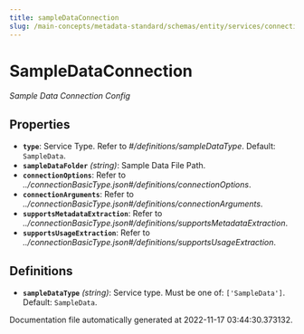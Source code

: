 ```yaml
---
title: sampleDataConnection
slug: /main-concepts/metadata-standard/schemas/entity/services/connections/database/sampledataconnection
---
```


# SampleDataConnection

*Sample Data Connection Config*

## Properties

- **`type`**: Service Type. Refer to *#/definitions/sampleDataType*. Default: `SampleData`.
- **`sampleDataFolder`** *(string)*: Sample Data File Path.
- **`connectionOptions`**: Refer to *../connectionBasicType.json#/definitions/connectionOptions*.
- **`connectionArguments`**: Refer to *../connectionBasicType.json#/definitions/connectionArguments*.
- **`supportsMetadataExtraction`**: Refer to *../connectionBasicType.json#/definitions/supportsMetadataExtraction*.
- **`supportsUsageExtraction`**: Refer to *../connectionBasicType.json#/definitions/supportsUsageExtraction*.
## Definitions

- **`sampleDataType`** *(string)*: Service type. Must be one of: `['SampleData']`. Default: `SampleData`.


Documentation file automatically generated at 2022-11-17 03:44:30.373132.
